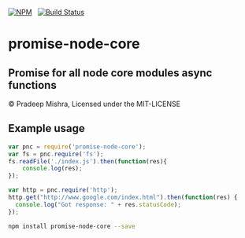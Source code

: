 [![NPM](https://nodei.co/npm/promise-node-core.svg?downloads=true&downloadRank=true)](https://nodei.co/npm/promise-node-core/)&nbsp;&nbsp;
[![Build Status](https://travis-ci.org/pradeep-mishra/promise-node-core.svg?branch=master)](https://travis-ci.org/pradeep-mishra/promise-node-core)




promise-node-core
=================


Promise for all node core modules async functions 
-------------------------------------

&copy; Pradeep Mishra, Licensed under the MIT-LICENSE

 


Example usage
-------------

```javascript
var pnc = require('promise-node-core');
var fs = pnc.require('fs');
fs.readFile('./index.js').then(function(res){
	console.log(res);
});

var http = pnc.require('http');
http.get("http://www.google.com/index.html").then(function(res) {
  console.log("Got response: " + res.statusCode);
});

```


```bash
npm install promise-node-core --save
```
